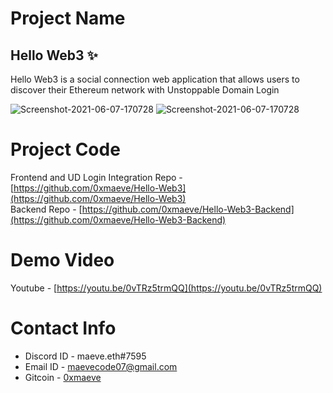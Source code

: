 # Project Name

## Hello Web3 ✨

Hello Web3 is a social connection web application that allows users to discover their Ethereum network with Unstoppable Domain Login

<img src="https://i.ibb.co/GMg70zb/Screenshot-2022-05-18-at-2-15-31-PM.png" alt="Screenshot-2021-06-07-170728" border="0">
<img src="https://i.ibb.co/dgKVssP/Screenshot-2022-05-18-at-2-16-56-PM.png" alt="Screenshot-2021-06-07-170728" border="0">

# Project Code

Frontend and UD Login Integration Repo - [https://github.com/0xmaeve/Hello-Web3](https://github.com/0xmaeve/Hello-Web3) <br/>
Backend Repo - [https://github.com/0xmaeve/Hello-Web3-Backend](https://github.com/0xmaeve/Hello-Web3-Backend)

# Demo Video

Youtube - [https://youtu.be/0vTRz5trmQQ](https://youtu.be/0vTRz5trmQQ)

# Contact Info

- Discord ID - maeve.eth#7595
- Email ID - [maevecode07@gmail.com](mailto:maevecode07@gmail.com)
- Gitcoin - [0xmaeve](https://gitcoin.co/0xmaeve)

